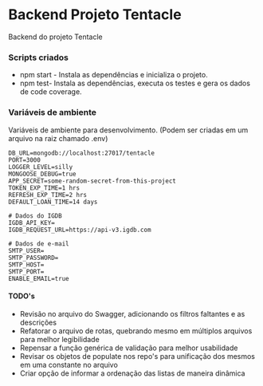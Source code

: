 # Backend Projeto Tentacle

Backend do projeto Tentacle

### Scripts criados
* npm start - Instala as dependências e inicializa o projeto.
* npm test- Instala as dependências, executa os testes e gera os dados de code coverage.

### Variáveis de ambiente
Variáveis de ambiente para desenvolvimento. (Podem ser criadas em um arquivo na raiz chamado .env)
```
DB_URL=mongodb://localhost:27017/tentacle
PORT=3000
LOGGER_LEVEL=silly
MONGOOSE_DEBUG=true
APP_SECRET=some-random-secret-from-this-project
TOKEN_EXP_TIME=1 hrs
REFRESH_EXP_TIME=2 hrs
DEFAULT_LOAN_TIME=14 days

# Dados do IGDB
IGDB_API_KEY=
IGDB_REQUEST_URL=https://api-v3.igdb.com

# Dados de e-mail
SMTP_USER=
SMTP_PASSWORD=
SMTP_HOST=
SMTP_PORT=
ENABLE_EMAIL=true

```
#### TODO's
* Revisão no arquivo do Swagger, adicionando os filtros faltantes e as descrições
* Refatorar o arquivo de rotas, quebrando mesmo em múltiplos arquivos para melhor legibilidade
* Repensar a função genérica de validação para melhor usabilidade
* Revisar os objetos de populate nos repo's para unificação dos mesmos em uma constante no arquivo
* Criar opção de informar a ordenação das listas de maneira dinâmica
